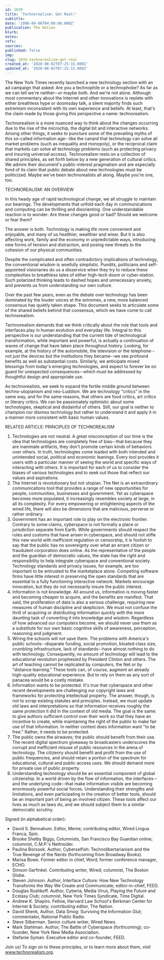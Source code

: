 ```yaml
---
id: 1039
title: 'Technorealism: Get Real!'
subtitle: 
date: '1998-04-06T04:00:00.000Z'
publication: The Nation
blurb: 
notes: 
refs: 
sources: 
published: false
img: 
slug: 1039-technorealism-get-real
created_at: '2020-08-02T07:25:15.000Z'
updated_at: '2020-08-02T07:25:15.000Z'
---
```

The New York Times recently launched a new technology section with an ad campaign that asked: Are you a technophile or a technophobe? As far as we can tell we're neither--or maybe both. And we're not alone. Although most commentary about the Internet and other innovations is replete with either breathless hype or doomsday talk, a silent majority finds such extremism inconsistent with its own experience and beliefs. At least, that's the claim made by those giving this perspective a name: technorealism.

Technorealism is a more nuanced way to think about the changes occurring due to the rise of the microchip, the digital bit and interactive networks. Among other things, it seeks to puncture some of the prevailing myths of this so-called information age--like the canard that technology can solve all market problems (such as inequality and monopoly), or the reciprocal claim that markets can solve all technology problems (such as protecting privacy and insuring universal access). Technorealism rests on a collection of shared principles, as set forth below by a new generation of cultural critics. We admire their document's public-interest pragmatism and are especially fond of its claim that public debate about new technologies must be politicized. Maybe we've been technorealists all along. Maybe you're one, too.

TECHNOREALISM: AN OVERVIEW

In this heady age of rapid technological change, we all struggle to maintain our bearings. The developments that unfold each day in communications and computing can be thrilling and disorienting. One understandable reaction is to wonder: Are these changes good or bad? Should we welcome or fear them?

The answer is both. Technology is making life more convenient and enjoyable, and many of us healthier, wealthier and wiser. But it is also affecting work, family and the economy in unpredictable ways, introducing new forms of tension and distraction, and posing new threats to the cohesion of our physical communities.

Despite the complicated and often contradictory implications of technology, the conventional wisdom is woefully simplistic. Pundits, politicians and self-appointed visionaries do us a disservice when they try to reduce these complexities to breathless tales of either high-tech doom or cyber-elation. Such polarized thinking leads to dashed hopes and unnecessary anxiety, and prevents us from understanding our own culture.

Over the past few years, even as the debate over technology has been dominated by the louder voices at the extremes, a new, more balanced consensus has quietly taken shape. This document seeks to articulate some of the shared beliefs behind that consensus, which we have come to call technorealism.

Technorealism demands that we think critically about the role that tools and interfaces play in human evolution and everyday life. Integral to this perspective is our understanding that the current tide of technological transformation, while important and powerful, is actually a continuation of waves of change that have taken place throughout history. Looking, for example, at the history of the automobile, the television or the telephone--not just the devices but the institutions they became--we see profound benefits as well as substantial costs. Similarly, we anticipate mixed blessings from today's emerging technologies, and expect to forever be on guard for unexpected consequences--which must be addressed by thoughtful design and appropriate use.

As technorealists, we seek to expand the fertile middle ground between techno-utopianism and neo-Luddism. We are technology "critics" in the same way, and for the same reasons, that others are food critics, art critics or literary critics. We can be passionately optimistic about some technologies, skeptical and disdainful of others. Still, our goal is neither to champion nor dismiss technology but rather to understand it and apply it in a manner more consistent with basic human values.

RELATED ARTICLE: PRINCIPLES OF TECHNOREALISM

1. Technologies are not neutral. A great misconception of our time is the idea that technologies are completely free of bias--that because they are inanimate artifacts, they don't promote certain kinds of behaviors over others. In truth, technologies come loaded with both intended and unintended social, political and economic leanings. Every tool provides it users with a particular manner of seeing the world and specific ways of interacting with others. It is important for each of us to consider the biases of various technologies and to seek out those that reflect our values and aspirations.
2. The Internet is revolutionary but not utopian. The Net is an extraordinary communications tool that provides a range of new opportunities for people, communities, businesses and government. Yet as cyberspace becomes more populated, it increasingly resembles society at large, in all its complexity. For every empowering or enlightening aspects of the wired life, there will also be dimensions that are malicious, perverse or rather ordinary.
3. Government has an important role to play on the electronic frontier. Contrary to some claims, cyberspace is not formally a place or jurisdiction separate from Earth. While governments should respect the rules and customs that have arisen in cyberspace, and should not stifle this new world with inefficient regulation or censorship, it is foolish to say that the public has no sovereignty over what an errant citizen or fraudulent corporation does online. As the representative of the people and the guardian of democratic values, the state has the right and responsibility to help integrate cyberspace and conventional society. Technology standards and privacy issues, for example, are too important to be entrusted to the marketplace alone. Competing software firms have little interest in preserving the open standards that are essential to a fully functioning interactive network. Markets encourage innovation, but they do not necessarily insure the public interest.
4. Information is not knowledge. All around us, information is moving faster and becoming cheaper to acquire, and the benefits are manifest. That said, the proliferation of data is also a serious challenge, requiring new measures of human discipline and skepticism. We must not confuse the thrill of acquiring or distributing information quickly with the more daunting task of converting it into knowledge and wisdom. Regardless of how advanced our computers become, we should never use them as a substitute for our own basic cognitive skills of awareness, perception, reasoning and judgment.
5. Wiring the schools will not save them. The problems with America's public schools--disparate funding, social promotion, bloated class size, crumbling infrastructure, lack of standards--have almost nothing to do with technology. Consequently, no amount of technology will lead to the educational revolution prophesied by President Clinton and others. The art of teaching cannot be replicated by computers, the Net or by "distance learning." These tools can, of course, augment an already high-quality educational experience. But to rely on them as any sort of panacea would be a costly mistake.
6. Information wants to be protected. It's true that cyberspace and other recent developments are challenging our copyright laws and frameworks for protecting intellectual property. The answer, though, is not to scrap existing statutes and principles. Instead, we must update old laws and interpretations so that information receives roughly the same protection it did in the context of old media. The goal is the same: to give authors sufficient control over their work so that they have an incentive to create, while maintaining the right of the public to make fair use of that information. In neither context does information want "to be free." Rather, it needs to be protected.
7. The public owns the airwaves; the public should benefit from their use. The recent digital spectrum giveaway to broadcasters underscores the corrupt and inefficient misuse of public resources in the arena of technology. The citizenry should benefit and profit from the use of public frequencies, and should retain a portion of the spectrum for educational, cultural and public access uses. We should demand more for private use of public property.
8. Understanding technology should be an essential component of global citizenship. In a world driven by the flow of information, the interfaces--and the underlying code--that make information visible are becoming enormously powerful social forces. Understanding their strengths and limitations, and even participating in the creation of better tools, should be an important part of being an involved citizen. These tools affect our lives as much as laws do, and we should subject them to a similar democratic scrutiny.

Signed (in alphabetical order):
- David S. Bennahum. Editor, Meme; contributing editor, Wired Lingua Franca, Spin.
- Brooke Shelby Biggs, Columnists, San Francisco Bay Guardian online; columnist, C.M.P.'s NetInsider.
- Paulina Borsook. Author, Cyberselfish: Technolibertarianism and the True Revenge of the Nerds (forthcoming from Broadway Books).
- Marisa Bowe. Former editor in chief, Word; former conference manager, ECHO.
- Simson Garfinkel. Contributing writer, Wired; columnist, The Boston Globe.
- Steven Johnson. Author, Interface Culture: How New Technology Transforms the Way We Create and Communicate; editor-in-chief, FEED.
- Douglas Rushkoff. Author, Cyberia, Media Virus, Playing the Future and Ecstasy Club; columnist, New York Times Syndicate, Time Digital.
- Andrew K. Shapiro. Fellow, Harvard Law School's Berkman Center for Internet & Society; contributing editor, The Nation.
- David Shenk, Author, Data Smog: Surviving the Information Glut; commentator, National Public Radio.
- Steve Silberman. Senior culture writer, Wired News.
- Mark Stahlman. Author, The Battle of Cyberspace (forthcoming); co-founder, New York New Media Association.
- Stefanie Syman. Executive editor and co-founder, FEED.

Join us! To sign on to these principles, or to learn more about them, visit www.technorealism.org.
